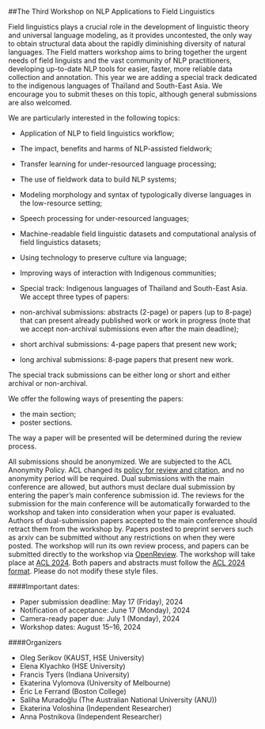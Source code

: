 ##The Third Workshop on NLP Applications to Field Linguistics

Field linguistics plays a crucial role in the development of linguistic theory and universal language modeling, as it provides uncontested, the only way to obtain structural data about the rapidly diminishing diversity of natural languages.
The Field matters workshop aims to bring together the urgent needs of field linguists and the vast community of NLP practitioners, developing up-to-date NLP tools for easier, faster, more reliable data collection and annotation.
This year we are adding a special track dedicated to the indigenous languages of Thaïland and South-East Asia. We encourage you to submit theses on this topic, although general submissions are also welcomed.

We are particularly interested in the following topics:
+ Application of NLP to field linguistics workflow;
+ The impact, benefits and harms of NLP-assisted fieldwork;
+ Transfer learning for under-resourced language processing;
+ The use of fieldwork data to build NLP systems;
+ Modeling morphology and syntax of typologically diverse languages in the low-resource setting;
+ Speech processing for under-resourced languages;
+ Machine-readable field linguistic datasets and computational analysis of field linguistics datasets;
+ Using technology to preserve culture via language;
+ Improving ways of interaction with Indigenous communities;
+ Special track: Indigenous languages of Thaïland and South-East Asia.
We accept three types of papers:

+ non-archival submissions: abstracts (2-page) or papers (up to 8-page) that can present already published work or work in progress (note that we accept non-archival submissions even after the main deadline);
+ short archival submissions: 4-page papers that present new work;
+ long archival submissions: 8-page papers that present new work.

The special track submissions can be either long or short and either archival or non-archival.

We offer the following ways of presenting the papers:
+ the main section;
+ poster sections.
  
The way a paper will be presented will be determined during the review process.

All submissions should be anonymized. We are subjected to the ACL Anonymity Policy. ACL changed its [policy for review and citation](https://www.aclweb.org/adminwiki/index.php/ACL_Policies_for_Review_and_Citation), and no anonymity period will be required.
Dual submissions with the main conference are allowed, but authors must declare dual submission by entering the paper’s main conference submission id. The reviews for the submission for the main conference will be automatically forwarded to the workshop and taken into consideration when your paper is evaluated. Authors of dual-submission papers accepted to the main conference should retract them from the workshop by.
Papers posted to preprint servers such as arxiv can be submitted without any restrictions on when they were posted.
The workshop will run its own review process, and papers can be submitted directly to the workshop via [OpenReview](https://openreview.net/group?id=aclweb.org/ACL/2024/Workshop/Field_Matters).
The workshop will take place at [ACL 2024](https://2024.aclweb.org/). Both papers and abstracts must follow the [ACL 2024 format](https://github.com/acl-org/acl-style-files). Please do not modify these style files.

####Important dates:
+ Paper submission deadline: May 17 (Friday), 2024
+ Notification of acceptance: June 17 (Monday), 2024
+ Camera-ready paper due: July 1 (Monday), 2024
+ Workshop dates: August 15–16, 2024 

####Organizers

+ Oleg Serikov (KAUST, HSE University)
+ Elena Klyachko (HSE University)
+ Francis Tyers (Indiana University)
+ Ekaterina Vylomova (University of Melbourne)
+ Éric Le Ferrand (Boston College)
+ Saliha Muradoğlu (The Australian National University (ANU))
+ Ekaterina Voloshina (Independent Researcher)
+ Anna Postnikova (Independent Researcher)
